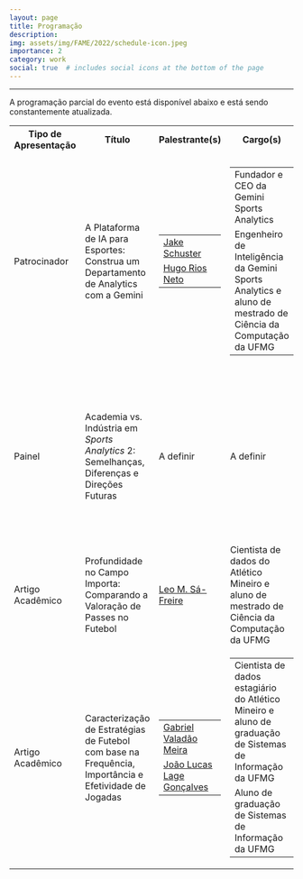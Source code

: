 ```yaml
---
layout: page
title: Programação
description: 
img: assets/img/FAME/2022/schedule-icon.jpeg
importance: 2
category: work
social: true  # includes social icons at the bottom of the page
---
```

<hr>
A programação parcial do evento está disponível abaixo e está sendo constantemente atualizada.
<table>
    <tr>
        <th>Tipo de Apresentação</th>
        <th>Título</th>
        <th>Palestrante(s)</th>
        <th>Cargo(s)</th>
        <th>Descrição</th>
    </tr>
    <tr>
        <td>Patrocinador</td>
        <td>A Plataforma de IA para Esportes: Construa um Departamento de Analytics com a Gemini</td>
        <td>
            <table style="border: 0;" cellpadding="0" cellspacing="0">
                <tr>
                    <td style="border: 0;" cellpadding="0" cellspacing="0"><a href='https://www.linkedin.com/in/jake-george-schuster-2263a359/'>Jake Schuster</a></td>
                </tr>
                <tr>
                    <td style="border: 0;" cellpadding="0" cellspacing="0"><a href='https://www.linkedin.com/in/hugoriosneto/'>Hugo Rios Neto</a></td>
                </tr>
            </table>
        </td>
        <td>
            <table style="border: 0;" cellpadding="0" cellspacing="0">
                <tr>
                    <td style="border: 0;" cellpadding="0" cellspacing="0">Fundador e CEO da Gemini Sports Analytics</td>
                </tr>
                <tr>
                    <td style="border: 0;" cellpadding="0" cellspacing="0">Engenheiro de Inteligência da Gemini Sports Analytics e aluno de mestrado de Ciência da Computação da UFMG</td>
                </tr>
            </table>
        </td>
        <td>Nessa apresentação, Jake e Hugo mostrarão como a plataforma da Gemini oferece software para todas etapas necessárias para 
        um construir e potencializar um departamento de analytics em um clube de futebol.</td>
    </tr>
    <tr>
        <td>Painel</td>
        <td>Academia vs. Indústria em <em>Sports Analytics</em> 2: Semelhanças, Diferenças e Direções Futuras</td>
        <td>A definir</td>
        <td>A definir</td>
        <td>Dando continuidade à discussão iniciada no <a href='https://salabufmg.github.io/FAME22/'>FAME '22</a>, o painel busca 
        discutir como a academia e a indústria se assemelham, se divergem e podem cooperar, em <em>Sports Analytics</em>.</td>
    </tr>
    <tr>
        <td>Artigo Acadêmico</td>
        <td>Profundidade no Campo Importa: Comparando a Valoração de Passes no Futebol</td>
        <td><a href='https://www.linkedin.com/in/leomartins7/'>Leo M. Sá-Freire</a></td>
        <td>Cientista de dados do Atlético Mineiro e aluno de mestrado de Ciência da Computação da UFMG</td>
        <td>Artigo aceito e apresentado no <a href='https://dtai.cs.kuleuven.be/events/MLSA23/index.php'>Workshop on Machine Learning and Data Mining for Sports Analytics (MLSA) 2023</a>.</td>
    </tr>
    <tr>
        <td>Artigo Acadêmico</td>
        <td>Caracterização de Estratégias de Futebol com base na Frequência, Importância e Efetividade de Jogadas</td>
        <td>
            <table style="border: 0;" cellpadding="0" cellspacing="0">
                <tr>
                    <td style="border: 0;" cellpadding="0" cellspacing="0"><a href='https://www.linkedin.com/in/gabriel-valadao-22a250150/'>Gabriel Valadão Meira</a></td>
                </tr>
                <tr>
                    <td style="border: 0;" cellpadding="0" cellspacing="0"><a href='https://www.linkedin.com/in/joao-lucas-lage-goncalves/'>João Lucas Lage Gonçalves</a></td>
                </tr>
            </table>
        </td>
        <td>
            <table style="border: 0;" cellpadding="0" cellspacing="0">
                <tr>
                    <td style="border: 0;" cellpadding="0" cellspacing="0">Cientista de dados estagiário do Atlético Mineiro e aluno de graduação de Sistemas de Informação da UFMG</td>
                </tr>
                <tr>
                    <td style="border: 0;" cellpadding="0" cellspacing="0">Aluno de graduação de Sistemas de Informação da UFMG</td>
                </tr>
            </table>
        </td>
        <td>Artigo aceito e apresentado no <a href='https://www.bracis.dcc.ufmg.br/collocated-events/eniac'>Encontro Nacional de Inteligência Artificial e Computacional (ENIAC) 2023</a>.</td>
    </tr>
</table>
